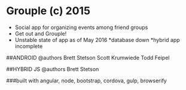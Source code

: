 # Grouple (c) 2015
- Social app for organizing events among friend groups
- Get out and Grouple!
- Unstable state of app as of May 2016 *database down *hybrid app incomplete

##ANDROID
@authors
	Brett Stetson
	Scott Krumwiede
	Todd Feipel

##HYBRID JS
@authors
	Brett Stetson
	
###built with
angular, node, bootstrap, cordova, gulp, browserify
